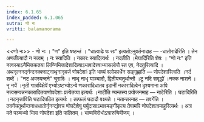 ```yaml
---
index: 6.1.65
index_padded: 6.1.065
sutra: णो नः
vritti: balamanorama

---
```

<<णो नः>> - णो नः । "ण" इति षष्ठन्तं । "धात्वादेः षः सः" इत्यतोऽनुवर्तनादाह — -धातोरादेरिति । तेन अणतीत्यादौ न नत्वम् । नः स्यादिति । नकारः स्यादित्यर्थः । नदतीति ।मेघादि॑रिति शेषः । "णो नः" इति नत्वस्याऽनैमित्तकतया लिण्निमित्तादेशादित्वाऽभावादेत्त्वाभ्यासलोपौ स्त एव, नेदतुरित्यादि । अथनृत्ननर्द्नन्दनक्क्नाट्नाथृनानृवर्ज णोपदेशाः॑ इति भाष्यं श्लोकार्धेन सङ्गृह्णाति —  णोपदेशास्त्विति ।नर्द शब्दे॑ । "नट अवस्यन्दने" चुरादिः । नाथृ नाधृ याञ्चादौ, द्वितीयचतुर्थान्तौ ।टु नदि समृद्धौ॑ ।नक्क नाशने॑ । नृ नये॑ ।नृती गात्रविक्षेपे॑ एभ्योऽष्टभ्योऽन्ये णकारादिधातव इदानीं नकारादित्वेन दृश्यमाना अपि नत्वसम्पन्ननकारादितयाणोपदेशाः प्रत्येतव्या इत्यर्थः ।नाटी॑ति ण्यन्तस्य प्रयोजनमाह —  नाटेरिति । घटादिरिति ।नटनृत्ता॑विति घटादिपठित इत्यर्थः । तत्फलं घटादौ वक्ष्यते । मतान्तरमाह —  तवर्गेति । तवर्गचतुर्थान्तनाधधातोर्नृनन्द्योश्च णोपदेशेषु पर्युदासाऽभावमङ्गीकृत्य तेषामपि णोपदेशत्वमाहुरित्यर्थः । अत्र मते पञ्चभ्यो भिन्ना णोपदेशा इति फलितम् । भाष्यविरोधोऽत्रारुचिबीजम् । 